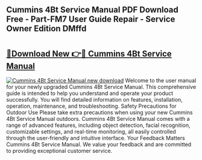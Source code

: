 ## Cummins 4Bt Service Manual PDF Download Free - Part-FM7 User Guide Repair - Service Owner Edition DMffd

# <h2><a href="http://bc16824.oget.top/?id=Cummins+4Bt+Service+Manual">🔗Download New 👉🔴 Cummins 4Bt Service Manual</a></h2>

[![Cummins 4Bt Service Manual new download](https://i.imgur.com/5g1atiW.png)](http://bc16824.oget.top/?id=Cummins+4Bt+Service+Manual)
Welcome to the user manual for your newly upgraded Cummins 4Bt Service Manual. This comprehensive guide is intended to help you understand and operate your product successfully. You will find detailed information on features, installation, operation, maintenance, and troubleshooting. Safety Precautions for Outdoor Use Please take extra precautions when using your new Cummins 4Bt Service Manual outdoors. Cummins 4Bt Service Manual comes with a range of advanced features, including object detection, facial recognition, customizable settings, and real-time monitoring, all easily controlled through the user-friendly and intuitive interface. Your Feedback Matters Cummins 4Bt Service Manual. We value your feedback and are committed to providing exceptional customer service.
